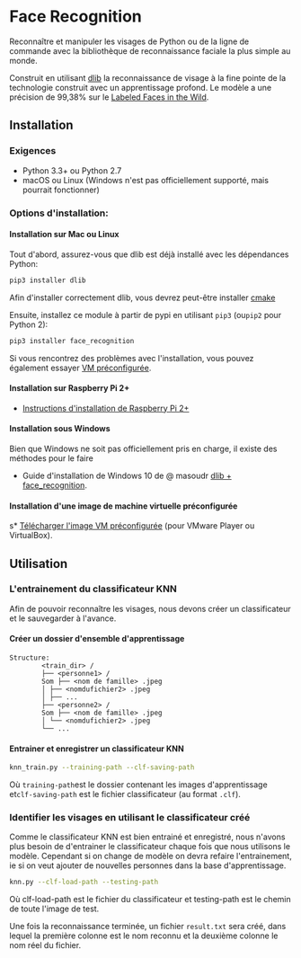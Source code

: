 ﻿# Face Recognition

Reconnaître et manipuler les visages de Python ou de la ligne de commande avec
la bibliothèque de reconnaissance faciale la plus simple au monde.

Construit en utilisant [dlib](http://dlib.net/) la reconnaissance de visage à la fine pointe de la technologie
construit avec un apprentissage profond. Le modèle a une précision de 99,38% sur le
[Labeled Faces in the Wild](http://vis-www.cs.umass.edu/lfw/).


## Installation

### Exigences
* Python 3.3+ ou Python 2.7
* macOS ou Linux (Windows n'est pas officiellement supporté, mais pourrait fonctionner)

### Options d'installation:

#### Installation sur Mac ou Linux

Tout d'abord, assurez-vous que dlib est déjà installé avec les dépendances Python:

```bash
pip3 installer dlib
```

Afin d'installer correctement dlib, vous devrez peut-être installer [cmake](https://cmake.org/)


Ensuite, installez ce module à partir de pypi en utilisant `pip3` (ou`pip2` pour Python 2):

```bash
pip3 installer face_recognition
```

Si vous rencontrez des problèmes avec l'installation, vous pouvez également essayer
[VM préconfigurée](https://medium.com/@ageitgey/try-deep-learning-in-python-now-with-a-fully-pre-configured-vm-1d97d4c3e9b).

#### Installation sur Raspberry Pi 2+

* [Instructions d'installation de Raspberry Pi 2+](https://gist.github.com/ageitgey/1ac8dbe8572f3f533df6269dab35df65)

#### Installation sous Windows

Bien que Windows ne soit pas officiellement pris en charge, il existe des méthodes pour le faire

* Guide d'installation de Windows 10 de @ masoudr [dlib + face_recognition](https://github.com/ageitgey/face_recognition/issues/175#issue-257710508).

#### Installation d'une image de machine virtuelle préconfigurée

s* [Télécharger l'image VM préconfigurée](https://medium.com/@ageitgey/try-deep-learning-in-python-now-with-a-fully-pre-configured-vm-1d97d4c3e9b) (pour VMware Player ou VirtualBox).

## Utilisation

### L'entrainement du classificateur KNN
Afin de pouvoir reconnaître les visages, nous devons créer un classificateur et le sauvegarder à l'avance.
#### Créer un dossier d'ensemble d'apprentissage

```
Structure:
        <train_dir> /
        ├── <personne1> /
        Som ├── <nom de famille> .jpeg
        │ ├── <nomdufichier2> .jpeg
        │ ├── ...
        ├── <personne2> /
        Som ├── <nom de famille> .jpeg
        │ └── <nomdufichier2> .jpeg
        └── ...
```
#### Entrainer et enregistrer un classificateur KNN
```bash
knn_train.py --training-path --clf-saving-path
```
Où `training-path`est le dossier contenant les images d'apprentissage et`clf-saving-path` est le fichier classificateur (au format `.clf`).

### Identifier les visages en utilisant le classificateur créé
Comme le classificateur KNN est bien entrainé et enregistré, nous n'avons plus besoin de d'entrainer le classificateur chaque fois que nous utilisons le modèle. 
Cependant si on change de modèle on devra refaire l'entrainement, ie si on veut ajouter de nouvelles personnes dans la base d'apprentissage.
```bash
knn.py --clf-load-path --testing-path
```
Où clf-load-path est le fichier du classificateur et testing-path est le chemin de toute l'image de test.

Une fois la reconnaissance terminée, un fichier `result.txt` sera créé, dans lequel la première colonne est le nom reconnu et la deuxième colonne le nom réel du fichier.